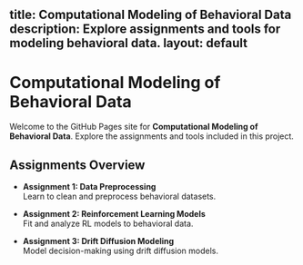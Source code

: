 title: Computational Modeling of Behavioral Data
description: Explore assignments and tools for modeling behavioral data.
layout: default
---

# Computational Modeling of Behavioral Data

Welcome to the GitHub Pages site for **Computational Modeling of Behavioral Data**. Explore the assignments and tools included in this project.

## Assignments Overview

- **Assignment 1: Data Preprocessing**  
  Learn to clean and preprocess behavioral datasets.

- **Assignment 2: Reinforcement Learning Models**  
  Fit and analyze RL models to behavioral data.

- **Assignment 3: Drift Diffusion Modeling**  
  Model decision-making using drift diffusion models.

